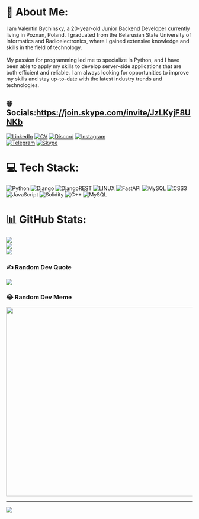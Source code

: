 # 💫 About Me:
I am Valentin Bychinsky, a 20-year-old Junior Backend Developer currently living in Poznan, Poland. I graduated from the Belarusian State University of Informatics and Radioelectronics, where I gained extensive knowledge and skills in the field of technology.<br><br>My passion for programming led me to specialize in Python, and I have been able to apply my skills to develop server-side applications that are both efficient and reliable. I am always looking for opportunities to improve my skills and stay up-to-date with the latest industry trends and technologies.


## 🌐 Socials:https://join.skype.com/invite/JzLKyjF8UNKb

 [![LinkedIn](https://img.shields.io/badge/LinkedIn-%230077B5.svg?logo=linkedin&logoColor=white)](https://linkedin.com/in/vffv2000) [![CV](https://img.shields.io/badge/Resume-%23000000.svg?logo=notion&logoColor=white)](https://vffv2000.github.io/CV/)  [![Discord](https://img.shields.io/badge/Discord-%237289DA.svg?logo=discord&logoColor=white)](https://discord.gg/vffv2000#6942) [![Instagram](https://img.shields.io/badge/Instagram-%23E4405F.svg?logo=Instagram&logoColor=white)](https://instagram.com/valentin_vffv2000)  
[![Telegram](https://img.shields.io/badge/Telegram-2CA5E0?logo=telegram&logoColor=white)](https://web.telegram.org/k/#@vffv2000)  [![Skype](https://img.shields.io/badge/Skype-00AFF0?logo=Skype&logoColor=white)](skype:live:yourusername?chat)




# 💻 Tech Stack:
![Python](https://img.shields.io/badge/python-3670A0?style=for-the-badge&logo=python&logoColor=ffdd54) ![Django](https://img.shields.io/badge/django-%23092E20.svg?style=for-the-badge&logo=django&logoColor=white) ![DjangoREST](https://img.shields.io/badge/DJANGO-REST-ff1709?style=for-the-badge&logo=django&logoColor=white&color=ff1709&labelColor=gray) ![LINUX](https://img.shields.io/badge/Linux-FCC624?style=for-the-badge&logo=linux&logoColor=black) ![FastAPI](https://img.shields.io/badge/FastAPI-005571?style=for-the-badge&logo=fastapi) ![MySQL](https://img.shields.io/badge/mysql-%2300f.svg?style=for-the-badge&logo=mysql&logoColor=white) ![CSS3](https://img.shields.io/badge/css3-%231572B6.svg?style=for-the-badge&logo=css3&logoColor=white) ![JavaScript](https://img.shields.io/badge/javascript-%23323330.svg?style=for-the-badge&logo=javascript&logoColor=%23F7DF1E) ![Solidity](https://img.shields.io/badge/Solidity-%23363636.svg?style=for-the-badge&logo=solidity&logoColor=white) ![C++](https://img.shields.io/badge/c++-%2300599C.svg?style=for-the-badge&logo=c%2B%2B&logoColor=white) ![MySQL](https://img.shields.io/badge/mysql-%2300f.svg?style=for-the-badge&logo=mysql&logoColor=white)
# 📊 GitHub Stats:
![](https://github-readme-stats.vercel.app/api?username=vffv2000&theme=prussian&hide_border=false&include_all_commits=false&count_private=false)<br/>
![](https://github-readme-streak-stats.herokuapp.com/?user=vffv2000&theme=prussian&hide_border=false)<br/>
![](https://github-readme-stats.vercel.app/api/top-langs/?username=vffv2000&theme=prussian&hide_border=false&include_all_commits=false&count_private=false&layout=compact)

### ✍️ Random Dev Quote
![](https://quotes-github-readme.vercel.app/api?type=horizontal&theme=radical)

### 😂 Random Dev Meme
<img src="https://rm.up.railway.app/" width="512px"/>

---
[![](https://visitcount.itsvg.in/api?id=vffv2000&icon=0&color=0)](https://visitcount.itsvg.in)

<!-- Proudly created with GPRM ( https://gprm.itsvg.in ) -->
